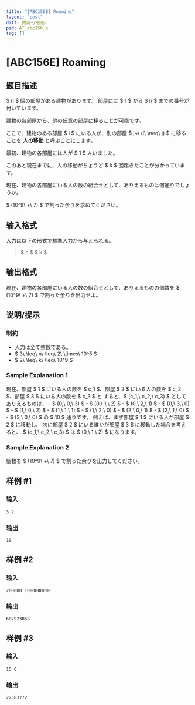 ```yaml
---
title: "[ABC156E] Roaming"
layout: "post"
diff: 提高+/省选-
pid: AT_abc156_e
tag: []
---
```


# [ABC156E] Roaming

## 题目描述

[problemUrl]: https://atcoder.jp/contests/abc156/tasks/abc156_e

$ n $ 個の部屋がある建物があります。 部屋には $ 1 $ から $ n $ までの番号が付いています。

建物の各部屋から、他の任意の部屋に移ることが可能です。

ここで、建物のある部屋 $ i $ にいる人が、別の部屋 $ j~\ (i\ \neq\ j) $ に移ることを **人の移動** と呼ぶことにします。

最初、建物の各部屋には人が $ 1 $ 人いました。

このあと現在までに、人の移動がちょうど $ k $ 回起きたことが分かっています。

現在、建物の各部屋にいる人の数の組合せとして、ありえるものは何通りでしょうか。

$ (10^9\ +\ 7) $ で割った余りを求めてください。

## 输入格式

入力は以下の形式で標準入力から与えられる。

> $ n $ $ k $

## 输出格式

現在、建物の各部屋にいる人の数の組合せとして、ありえるものの個数を $ (10^9\ +\ 7) $ で割った余りを出力せよ。

## 说明/提示

### 制約

- 入力は全て整数である。
- $ 3\ \leq\ n\ \leq\ 2\ \times\ 10^5 $
- $ 2\ \leq\ k\ \leq\ 10^9 $

### Sample Explanation 1

現在、部屋 $ 1 $ にいる人の数を $ c_1 $、部屋 $ 2 $ にいる人の数を $ c_2 $、部屋 $ 3 $ にいる人の数を $ c_3 $ と すると、$ (c_1,\ c_2,\ c_3) $ としてありえるものは、 - $ (0,\ 0,\ 3) $ - $ (0,\ 1,\ 2) $ - $ (0,\ 2,\ 1) $ - $ (0,\ 3,\ 0) $ - $ (1,\ 0,\ 2) $ - $ (1,\ 1,\ 1) $ - $ (1,\ 2,\ 0) $ - $ (2,\ 0,\ 1) $ - $ (2,\ 1,\ 0) $ - $ (3,\ 0,\ 0) $ の $ 10 $ 通りです。 例えば、まず部屋 $ 1 $ にいる人が部屋 $ 2 $ に移動し、 次に部屋 $ 2 $ にいる誰かが部屋 $ 3 $ に移動した場合を考えると、 $ (c_1,\ c_2,\ c_3) $ は $ (0,\ 1,\ 2) $ になります。

### Sample Explanation 2

個数を $ (10^9\ +\ 7) $ で割った余りを出力してください。

## 样例 #1

### 输入

```
3 2
```

### 输出

```
10
```

## 样例 #2

### 输入

```
200000 1000000000
```

### 输出

```
607923868
```

## 样例 #3

### 输入

```
15 6
```

### 输出

```
22583772
```

